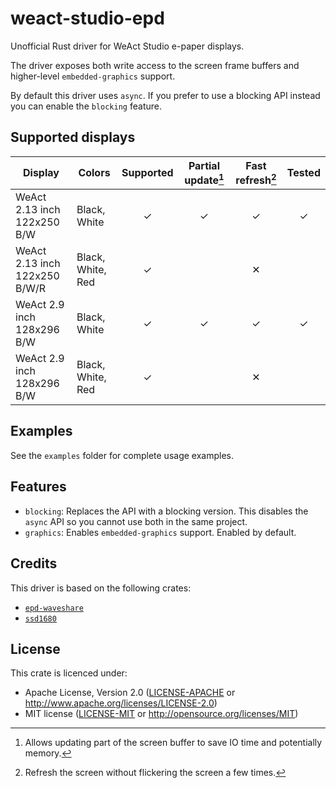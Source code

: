 # weact-studio-epd

Unofficial Rust driver for WeAct Studio e-paper displays.

The driver exposes both write access to the screen frame buffers and higher-level `embedded-graphics` support.

By default this driver uses `async`. If you prefer to use a blocking API instead you can enable the `blocking` feature.

## Supported displays

| Display | Colors | Supported | Partial update[^1] | Fast refresh[^2] | Tested |
|---|---|:---:|:---:|:---:|:---:|
| WeAct 2.13 inch 122x250 B/W | Black, White | ✓ | ✓ | ✓ | ✓ |
| WeAct 2.13 inch 122x250 B/W/R | Black, White, Red | ✓ |  | ✕ |  |
| WeAct 2.9 inch 128x296 B/W | Black, White | ✓ | ✓ | ✓ | ✓ |
| WeAct 2.9 inch 128x296 B/W | Black, White, Red | ✓ |  | ✕ |  |

[^1]: Allows updating part of the screen buffer to save IO time and potentially memory.

[^2]: Refresh the screen without flickering the screen a few times.

## Examples

See the `examples` folder for complete usage examples.

## Features

- `blocking`: Replaces the API with a blocking version. This disables the `async` API so you cannot use both in the same project.
- `graphics`: Enables `embedded-graphics` support. Enabled by default.

## Credits

This driver is based on the following crates:

- [`epd-waveshare`](https://crates.io/crates/epd-waveshare)
- [`ssd1680`](https://crates.io/crates/ssd1680)

## License

This crate is licenced under:

- Apache License, Version 2.0 ([LICENSE-APACHE](LICENSE-APACHE) or <http://www.apache.org/licenses/LICENSE-2.0>)
- MIT license ([LICENSE-MIT](LICENSE-MIT) or <http://opensource.org/licenses/MIT>)
